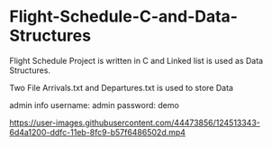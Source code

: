 # Flight-Schedule-C-and-Data-Structures

Flight Schedule Project is written in C and Linked list is used as Data Structures.

Two File Arrivals.txt and Departures.txt is used to store Data

admin info
username: admin
password: demo





https://user-images.githubusercontent.com/44473856/124513343-6d4a1200-ddfc-11eb-8fc9-b57f6486502d.mp4

